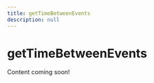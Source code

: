 ```yaml
---
title: getTimeBetweenEvents
description: null
---
```


# getTimeBetweenEvents

Content coming soon!
